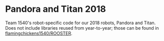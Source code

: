 # Pandora and Titan 2018

Team 1540's robot-specific code for our 2018 robots, Pandora and Titan. Does not include libraries reused from year-to-year; those can be found in [flamingchickens1540/ROOSTER](https://github.com/flamingchickens1540/ROOSTER).

